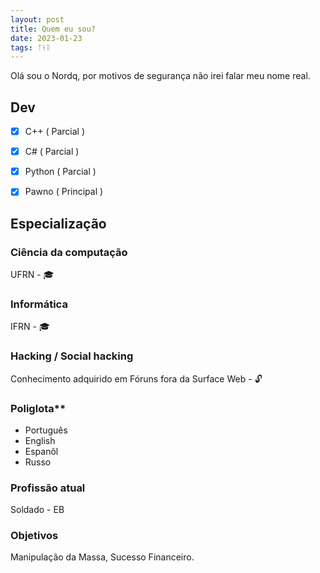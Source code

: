 ```yaml
---
layout: post
title: Quem eu sou?
date: 2023-01-23
tags: ᛉᛋᚱ
---
```



Olá sou o Nordq, por motivos de segurança não irei falar meu nome real.

## Dev

- [x] C++ ( Parcial )
- [x] C# ( Parcial )
- [x] Python ( Parcial )
- [x] Pawno ( Principal )


## Especialização

### Ciência da computação

UFRN - 🎓

### Informática

IFRN - 🎓

### Hacking / Social hacking

Conhecimento adquirido em Fóruns fora da Surface Web - 🔓

### Poliglota** 

* Português
* English
* Espanõl
* Russo

### Profissão atual

Soldado - EB


### Objetivos

Manipulação da Massa, Sucesso Financeiro.